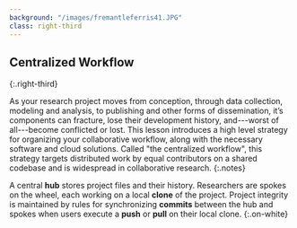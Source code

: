 ```yaml
---
background: "/images/fremantleferris41.JPG"
class: right-third
---
```


## Centralized Workflow
{:.right-third}

As your research project moves from conception, through data collection,
modeling and analysis, to publishing and other forms of dissemination, it’s
components can fracture, lose their development history, and---worst of
all---become conflicted or lost. This lesson introduces a high level strategy for
organizing your collaborative workflow, along with the necessary software and
cloud solutions. Called "the centralized workflow", this strategy targets
distributed work by equal contributors on a shared codebase and is widespread in
collaborative research.
{:.notes}

A central **hub** stores project files and their history. Researchers are spokes
on the wheel, each working on a local **clone** of the project. Project
integrity is maintained by rules for synchronizing **commits** between the hub
and spokes when users execute a **push** or **pull** on their local clone.
{:.on-white}
